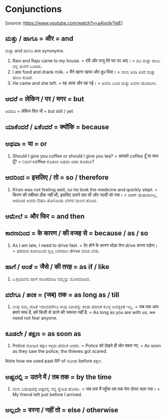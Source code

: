 # Conjunctions

[source: <https://www.youtube.com/watch?v=a4ixidyTejE>]

## ಮತ್ತು / ಹಾಗೂ = और = and

ಮತ್ತು and ಹಾಗೂ are synonyms.

1.  Ravi and Raju came to my house.
    = रवि और राजू मेरे घर पर आए।
    = ರವಿ ಮತ್ತು ರಾಜು ನನ್ನ ಮನೆಗೆ ಬಂದರು.
2.  I ate food and drank milk.
    = मैंने खाना खाया और दूध पिया।
    = ನಾನು ತಿಂಡಿ ತಿಂದೆ ಮತ್ತು ಹಾಲು ಕುಡಿದೆ.
3.  He came and she left.
    = वह आया और वह गई।
    = ಅವನು ಬಂದ ಮತ್ತು ಅವಳು ಹೊರಟಳು.

## ಆದರೆ = लेकिन / पर / मगर = but

ಆದರೂ = लेकिन फिर भी = but still / yet

## ಯಾಕೆಂದರೆ / ಏಕೆಂದರೆ = क्योंकि = because

## ಅಥವಾ = या = or

1.  Should I give you coffee or should I give you tea?
    = आपको coffee दूँ या चाय दूँ?
    = ನಿಮಗೆ coffee ಕೊಡಲಾ ಅಥವಾ ಚಹಾ ಕೊಡಲಾ?

## ಆದರಿಂದ = इसलिए / तो = so / therefore

1.  Kiran was not feeling well, so he took the medicine and quickly slept.
    = किरण की तबीयत ठीक नहीं थी, इसलिए उसने दवा ली और जल्दी सो गया।
    = ಕಿರಣ್ ಹುಷಾರಾಗಿಲ್ಲ, ಆದರಿಂದ ಅವನು ಔಷದಿ ತೊಗೊಂಡು ಬೇಗನೆ ಮಲಗ ಹೋದ.

## ಆಮೇಲೆ = और फिर = and then

## ಕಾರಣದಿಂದ = के कारण / की वजह से = because / as / so

1.  As I am late, I need to drive fast.
    = देर होने के कारण थोड़ा तेज drive करना पड़ेगा।
    = ತಡವಾದ ಕಾರಣದಿಂದ ಸ್ವಲ್ಪ ಬೇಗವಾಗಿ drive ಮಾಡ ಬೇಕು.

## ಹಾಗೆ / ಅಂತೆ = जैसे / की तरह = as if / like

1.  ಒಳ್ಳೆಯವನು ಹಾಗೆ ನಾಟಕಮಾಡಿ ನಮ್ಮನ್ನು ಮೊಸಮಾಡಿದ.

## ವರೆಗೂ / ತನಕ = (जब) तक = as long as / till

1.  ನೀವು ನಮ್ಮ ಜೊತೆ ಇರುವವರೆಗೂ ನಾವು ಯಾರನ್ನು ಕಂಡು ಹೆದರಿಕೆ ಕೊಳ್ಳ ಅವಶ್ಯಕತೆ ಇಲ್ಲ.
    = जब तक आप हमारे साथ हैं, हमें किसी से डरने की जरूरत नहीं है.
    = As long as you are with us, we need not fear anyone.

## ಕೂಡಲೇ / ತಕ್ಷಣ = as soon as

1.  Police ನೋಡಿದ ತಕ್ಷಣ ಕಳ್ಳರು ಹೆದರಿಕೆ ಆದರು.
    = Police को देखते ही चोर घबरा गए.
    = As soon as they saw the police, the thieves got scared.

Note how we used past RP of ನೋಡು before ತಕ್ಷಣ.

## ಅಷ್ಟರಲ್ಲಿ = उतने में / तब तक = by the time

1.  ನಾನು ಬರುವುದಕ್ಕೆ ಅಷ್ಟರಲ್ಲಿ ನನ್ನ ಸ್ನೇಹಿತ ಹೊರಟ.
    = जब तक मैं पहुँचा तब तक मेरा दोस्त चला गया।
    = My friend left just before I arrived.

## ಅಲ್ಲದೇ = वरना / नहीं तो = else / otherwise